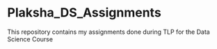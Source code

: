 # Plaksha_DS_Assignments
This repository contains my assignments done during TLP for the Data Science Course
